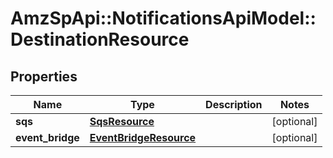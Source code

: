 # AmzSpApi::NotificationsApiModel::DestinationResource

## Properties
Name | Type | Description | Notes
------------ | ------------- | ------------- | -------------
**sqs** | [**SqsResource**](SqsResource.md) |  | [optional] 
**event_bridge** | [**EventBridgeResource**](EventBridgeResource.md) |  | [optional] 

